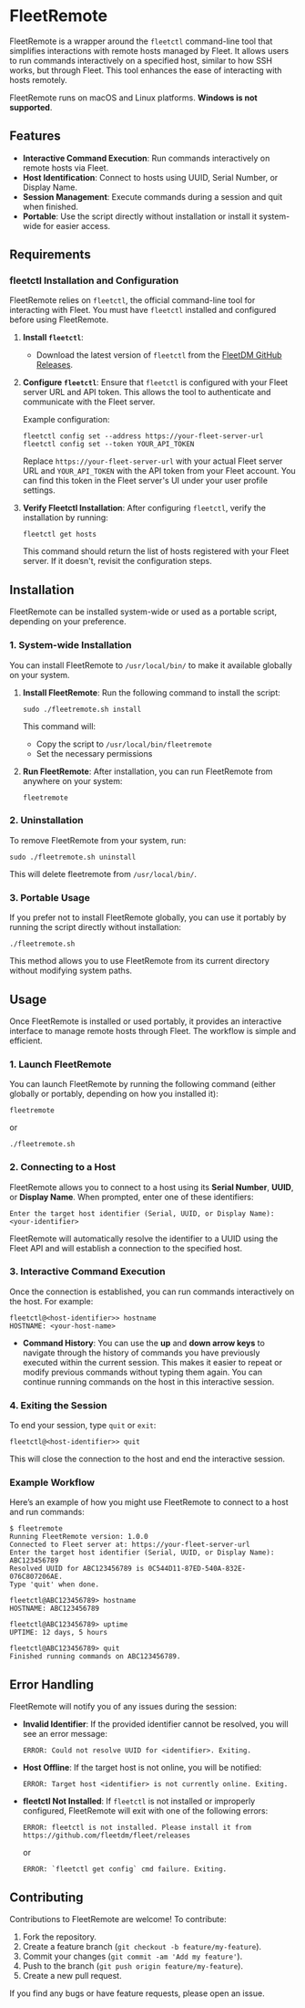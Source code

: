 # FleetRemote

FleetRemote is a wrapper around the `fleetctl` command-line tool that simplifies interactions with remote hosts managed by Fleet. It allows users to run commands interactively on a specified host, similar to how SSH works, but through Fleet. This tool enhances the ease of interacting with hosts remotely.

FleetRemote runs on macOS and Linux platforms. **Windows is not supported**.

## Features
- **Interactive Command Execution**: Run commands interactively on remote hosts via Fleet.
- **Host Identification**: Connect to hosts using UUID, Serial Number, or Display Name.
- **Session Management**: Execute commands during a session and quit when finished.
- **Portable**: Use the script directly without installation or install it system-wide for easier access.

## Requirements

### fleetctl Installation and Configuration

FleetRemote relies on `fleetctl`, the official command-line tool for interacting with Fleet. You must have `fleetctl` installed and configured before using FleetRemote.

1. **Install `fleetctl`**:
   - Download the latest version of `fleetctl` from the [FleetDM GitHub Releases](https://github.com/fleetdm/fleet/releases).

2. **Configure `fleetctl`**:
   Ensure that `fleetctl` is configured with your Fleet server URL and API token. This allows the tool to authenticate and communicate with the Fleet server.

   Example configuration:
   ```
   fleetctl config set --address https://your-fleet-server-url
   fleetctl config set --token YOUR_API_TOKEN
   ```

   Replace `https://your-fleet-server-url` with your actual Fleet server URL and `YOUR_API_TOKEN` with the API token from your Fleet account. You can find this token in the Fleet server's UI under your user profile settings.

3. **Verify Fleetctl Installation**:
   After configuring `fleetctl`, verify the installation by running:
   ```
   fleetctl get hosts
   ```
   This command should return the list of hosts registered with your Fleet server. If it doesn't, revisit the configuration steps.


## Installation

FleetRemote can be installed system-wide or used as a portable script, depending on your preference.

### 1. System-wide Installation

You can install FleetRemote to `/usr/local/bin/` to make it available globally on your system.

1. **Install FleetRemote**:
   Run the following command to install the script:
   ```
   sudo ./fleetremote.sh install
   ```

   This command will:
   - Copy the script to `/usr/local/bin/fleetremote`
   - Set the necessary permissions

2. **Run FleetRemote**:
   After installation, you can run FleetRemote from anywhere on your system:
   ```
   fleetremote
   ```

### 2. Uninstallation

To remove FleetRemote from your system, run:
```
sudo ./fleetremote.sh uninstall
```
This will delete fleetremote from `/usr/local/bin/`.

### 3. Portable Usage

If you prefer not to install FleetRemote globally, you can use it portably by running the script directly without installation:
```
./fleetremote.sh
```
This method allows you to use FleetRemote from its current directory without modifying system paths.

## Usage

Once FleetRemote is installed or used portably, it provides an interactive interface to manage remote hosts through Fleet. The workflow is simple and efficient.

### 1. Launch FleetRemote

You can launch FleetRemote by running the following command (either globally or portably, depending on how you installed it):

```
fleetremote
```
or
```
./fleetremote.sh
```

### 2. Connecting to a Host

FleetRemote allows you to connect to a host using its **Serial Number**, **UUID**, or **Display Name**. When prompted, enter one of these identifiers:

```
Enter the target host identifier (Serial, UUID, or Display Name): <your-identifier>
```

FleetRemote will automatically resolve the identifier to a UUID using the Fleet API and will establish a connection to the specified host.

### 3. Interactive Command Execution

Once the connection is established, you can run commands interactively on the host. For example:

```
fleetctl@<host-identifier>> hostname
HOSTNAME: <your-host-name>
```
- **Command History**: You can use the **up** and **down arrow keys** to navigate through the history of commands you have previously executed within the current session. This makes it easier to repeat or modify previous commands without typing them again.
You can continue running commands on the host in this interactive session.

### 4. Exiting the Session

To end your session, type `quit` or `exit`:

```
fleetctl@<host-identifier>> quit
```

This will close the connection to the host and end the interactive session.

### Example Workflow

Here’s an example of how you might use FleetRemote to connect to a host and run commands:

```
$ fleetremote
Running FleetRemote version: 1.0.0
Connected to Fleet server at: https://your-fleet-server-url
Enter the target host identifier (Serial, UUID, or Display Name): ABC123456789
Resolved UUID for ABC123456789 is 0C544D11-87ED-540A-832E-076C807206AE.
Type 'quit' when done.

fleetctl@ABC123456789> hostname
HOSTNAME: ABC123456789

fleetctl@ABC123456789> uptime
UPTIME: 12 days, 5 hours

fleetctl@ABC123456789> quit
Finished running commands on ABC123456789.
```



## Error Handling

FleetRemote will notify you of any issues during the session:

- **Invalid Identifier**: If the provided identifier cannot be resolved, you will see an error message:
  ```
  ERROR: Could not resolve UUID for <identifier>. Exiting.
  ```

- **Host Offline**: If the target host is not online, you will be notified:
  ```
  ERROR: Target host <identifier> is not currently online. Exiting.
  ```

- **fleetctl Not Installed**: If `fleetctl` is not installed or improperly configured, FleetRemote will exit with one of the following errors:
  ```
  ERROR: fleetctl is not installed. Please install it from https://github.com/fleetdm/fleet/releases
  ```
  or
    ```
  ERROR: `fleetctl get config` cmd failure. Exiting.
  ```

## Contributing

Contributions to FleetRemote are welcome! To contribute:

1. Fork the repository.
2. Create a feature branch (`git checkout -b feature/my-feature`).
3. Commit your changes (`git commit -am 'Add my feature'`).
4. Push to the branch (`git push origin feature/my-feature`).
5. Create a new pull request.

If you find any bugs or have feature requests, please open an issue.
